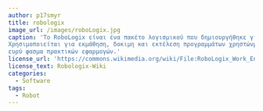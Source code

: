```yaml
---
author: p17smyr
title: robologix
image_url: /images/roboLogix.jpg
caption: 'To RoboLogix είναι ένα πακέτο λογισμικού που δημιουργήθηκε για να προσομειώνει εφαρμογές της ρομποτικής του πραγματικου κόσμου.
Χρησιμοποιείται για εκμάθηση, δοκιμη και εκτέλεση προγραμμάτων χρηστώνμε την χρήση ενός ρομπότ πέντε αξόνων σε ένα
ευρύ φασμα πρακτικών εφαρμογών.'
license_url: 'https://commons.wikimedia.org/wiki/File:RoboLogix_Work_Envelope.jpg'
license_text: Robologix-Wiki
categories:
  - Software
tags:
  - Robot
---
```

